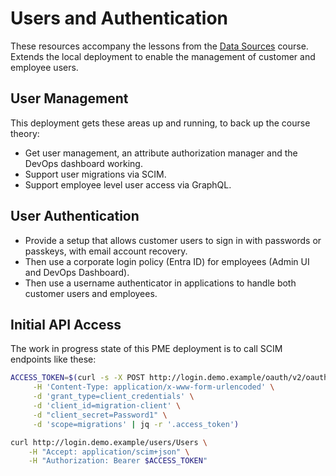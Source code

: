 # Users and Authentication

These resources accompany the lessons from the [Data Sources](https://curity.io/training/users-and-authentication) course.\
Extends the local deployment to enable the management of customer and employee users.

## User Management

This deployment gets these areas up and running, to back up the course theory:

- Get user management, an attribute authorization manager and the DevOps dashboard working.
- Support user migrations via SCIM.
- Support employee level user access via GraphQL.

## User Authentication

- Provide a setup that allows customer users to sign in with passwords or passkeys, with email account recovery.
- Then use a corporate login policy (Entra ID) for employees (Admin UI and DevOps Dashboard).
- Then use a username authenticator in applications to handle both customer users and employees.

## Initial API Access

The work in progress state of this PME deployment is to call SCIM endpoints like these:

```bash
ACCESS_TOKEN=$(curl -s -X POST http://login.demo.example/oauth/v2/oauth-token \
     -H 'Content-Type: application/x-www-form-urlencoded' \
     -d 'grant_type=client_credentials' \
     -d 'client_id=migration-client' \
     -d "client_secret=Password1" \
     -d 'scope=migrations' | jq -r '.access_token')

curl http://login.demo.example/users/Users \
    -H "Accept: application/scim+json" \
    -H "Authorization: Bearer $ACCESS_TOKEN"
```

